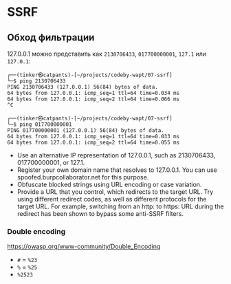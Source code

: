 # SSRF
## Обход фильтрации
127.0.0.1 можно представить как `2130706433`, `017700000001`, `127.1` или `127.0.1`:
```
┌──(tinker㉿catpants)-[~/projects/codeby-wapt/07-ssrf]
└─$ ping 2130706433   
PING 2130706433 (127.0.0.1) 56(84) bytes of data.
64 bytes from 127.0.0.1: icmp_seq=1 ttl=64 time=0.034 ms
64 bytes from 127.0.0.1: icmp_seq=2 ttl=64 time=0.066 ms
^C
```
```
┌──(tinker㉿catpants)-[~/projects/codeby-wapt/07-ssrf]
└─$ ping 017700000001
PING 017700000001 (127.0.0.1) 56(84) bytes of data.
64 bytes from 127.0.0.1: icmp_seq=1 ttl=64 time=0.033 ms
64 bytes from 127.0.0.1: icmp_seq=2 ttl=64 time=0.055 ms
```
* Use an alternative IP representation of 127.0.0.1, such as 2130706433, 017700000001, or 127.1.
* Register your own domain name that resolves to 127.0.0.1. You can use spoofed.burpcollaborator.net for this purpose.
* Obfuscate blocked strings using URL encoding or case variation.
* Provide a URL that you control, which redirects to the target URL. Try using different redirect codes, as well as different protocols for the target URL. For example, switching from an http: to https: URL during the redirect has been shown to bypass some anti-SSRF filters.

### Double encoding
https://owasp.org/www-community/Double_Encoding


* `#` = `%23`
* `%` = `%25`
* `%2523`
